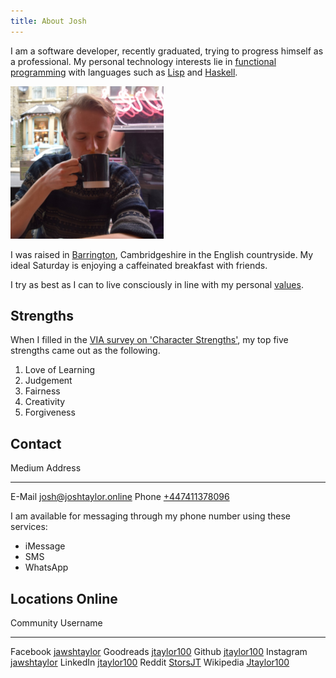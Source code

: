 ```yaml
---
title: About Josh
---
```



I am a software developer, recently graduated, trying to progress himself as a
professional. My personal technology interests lie in [functional
programming][] with languages such as [Lisp][] and [Haskell][].

![Me drinking some tea in [Hebden Bridge][], April 2018](/images/josh.png)

I was raised in [Barrington][], Cambridgeshire in the English countryside. My
ideal Saturday is enjoying a caffeinated breakfast with friends.

I try as best as I can to live consciously in line with my personal [values][].

## Strengths

When I filled in the [VIA survey on 'Character Strengths'][Via], my top five strengths
came out as the following.

1. Love of Learning
2. Judgement
3. Fairness
4. Creativity
5. Forgiveness

## Contact

Medium  Address
------  --------------------------------------------------------
E-Mail  [josh@joshtaylor.online](mailto:josh@joshtaylor.online)
Phone   [+447411378096](tel:+447411378096)

I am available for messaging through my phone number using these services:

- iMessage
- SMS
- WhatsApp

## Locations Online

Community   Username
----------  -------------------------------------------------------------
Facebook    [jawshtaylor](https://www.facebook.com/jawshtaylor)
Goodreads   [jtaylor100](https://www.goodreads.com/jtaylor100)
Github      [jtaylor100](https://github.com/jtaylor100)
Instagram   [jawshtaylor](https://www.instagram.com/jawshtaylor)
LinkedIn    [jtaylor100](https://www.linkedin.com/in/jtaylor100)
Reddit      [StorsJT](https://www.reddit.com/user/StorsJT)
Wikipedia   [Jtaylor100](https://en.wikipedia.org/wiki/User:Jtaylor100)

[Barrington]: https://en.wikipedia.org/wiki/Barrington,_Cambridgeshire
[functional programming]: https://en.wikipedia.org/wiki/Functional_programming
[Lisp]: https://en.wikipedia.org/wiki/Lisp_(programming_language)
[Haskell]: https://www.haskell.org/
[Hebden Bridge]: https://en.wikipedia.org/wiki/Hebden_Bridge
[values]: /values.html
[Via]: http://www.viacharacter.org/www
